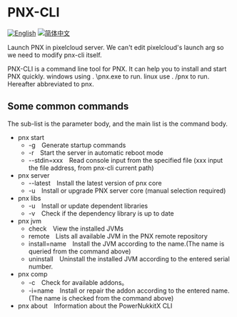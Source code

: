 # PNX-CLI
[![English](https://img.shields.io/badge/English-100%25-green?style=flat-square)](https://github.com/PowerNukkitX/PNX-CLI/blob/master/README.md)
[![简体中文](https://img.shields.io/badge/简体中文-100%25-green?style=flat-square)](https://github.com/PowerNukkitX/PNX-CLI/blob/master/lang/ZH-README.md)

Launch PNX in pixelcloud server.
We can't edit pixelcloud's launch arg so we need to modify pnx-cli itself. 

PNX-CLI is a command line tool for PNX. It can help you to install and start PNX quickly.
windows using . \pnx.exe to run.
linux use . /pnx to run.
Hereafter abbreviated to pnx.
## Some common commands
The sub-list is the parameter body, and the main list is the command body.
- pnx start
  - -g&emsp;Generate startup commands
  - -r&emsp;Start the server in automatic reboot mode
  - --stdin=xxx&emsp;Read console input from the specified file (xxx input the file address, from pnx-cli current path)
- pnx server
  - --latest&emsp;Install the latest version of pnx core
  - -u&emsp;Install or upgrade PNX server core (manual selection required)
- pnx libs
  - -u&emsp;Install or update dependent libraries
  - -v&emsp;Check if the dependency library is up to date
- pnx jvm
  - check&emsp;View the installed JVMs
  - remote&emsp;Lists all available JVM in the PNX remote repository
  - install=name&emsp;Install the JVM according to the name.(The name is queried from the command above)
  - uninstall&emsp;Uninstall the installed JVM according to the entered serial number.
- pnx comp
  - -c&emsp;Check for available addons。
  - -i=name&emsp;Install or repair the addon according to the entered name. (The name is checked from the command above)
- pnx about&emsp;Information about the PowerNukkitX CLI
